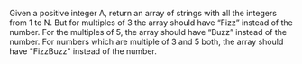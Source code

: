 Given a positive integer A, return an array of strings with all the integers from 1 to N. But for multiples of 3 the array should have “Fizz” instead of the number. For the multiples of 5, the array should have “Buzz” instead of the number. For numbers which are multiple of 3 and 5 both, the array should have "FizzBuzz" instead of the number.
